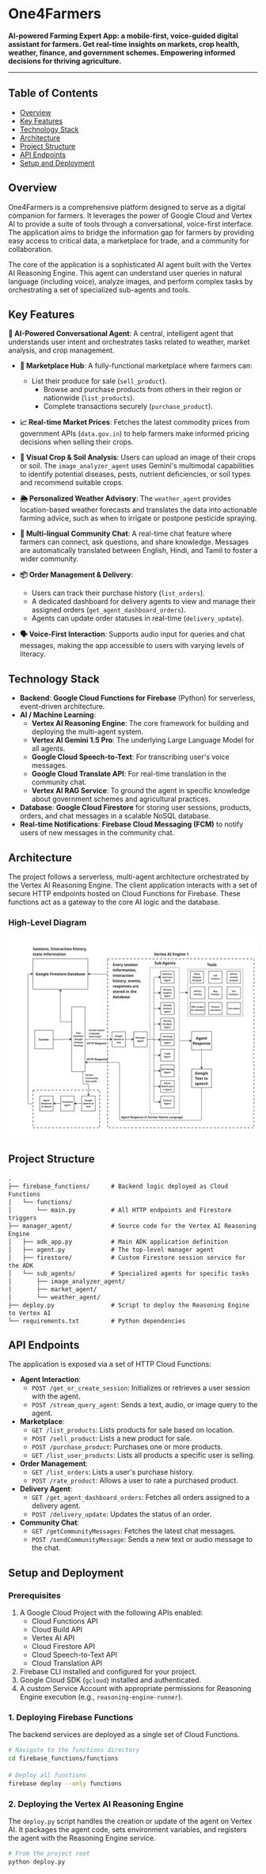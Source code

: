 # One4Farmers

**AI-powered Farming Expert App: a mobile-first, voice-guided digital assistant for farmers. Get real-time insights on markets, crop health, weather, finance, and government schemes. Empowering informed decisions for thriving agriculture.**

---

## Table of Contents

- [Overview](#overview)
- [Key Features](#key-features)
- [Technology Stack](#technology-stack)
- [Architecture](#architecture)
- [Project Structure](#project-structure)
- [API Endpoints](#api-endpoints)
- [Setup and Deployment](#setup-and-deployment)

## Overview

One4Farmers is a comprehensive platform designed to serve as a digital companion for farmers. It leverages the power of Google Cloud and Vertex AI to provide a suite of tools through a conversational, voice-first interface. The application aims to bridge the information gap for farmers by providing easy access to critical data, a marketplace for trade, and a community for collaboration.

The core of the application is a sophisticated AI agent built with the Vertex AI Reasoning Engine. This agent can understand user queries in natural language (including voice), analyze images, and perform complex tasks by orchestrating a set of specialized sub-agents and tools.

## Key Features

**🤖 AI-Powered Conversational Agent**: A central, intelligent agent that understands user intent and orchestrates tasks related to weather, market analysis, and crop management.

- **🛒 Marketplace Hub**: A fully-functional marketplace where farmers can:
  - List their produce for sale (`sell_product`).
    - Browse and purchase products from others in their region or nationwide (`list_products`).
    - Complete transactions securely (`purchase_product`).

- **📈 Real-time Market Prices**: Fetches the latest commodity prices from government APIs (`data.gov.in`) to help farmers make informed pricing decisions when selling their crops.
- **📸 Visual Crop & Soil Analysis**: Users can upload an image of their crops or soil. The `image_analyzer_agent` uses Gemini's multimodal capabilities to identify potential diseases, pests, nutrient deficiencies, or soil types and recommend suitable crops.
- **🌦️ Personalized Weather Advisory**: The `weather_agent` provides location-based weather forecasts and translates the data into actionable farming advice, such as when to irrigate or postpone pesticide spraying.
- **💬 Multi-lingual Community Chat**: A real-time chat feature where farmers can connect, ask questions, and share knowledge. Messages are automatically translated between English, Hindi, and Tamil to foster a wider community.
- **📦 Order Management & Delivery**:
  - Users can track their purchase history (`list_orders`).
  - A dedicated dashboard for delivery agents to view and manage their assigned orders (`get_agent_dashboard_orders`).
  - Agents can update order statuses in real-time (`delivery_update`).
- **🗣️ Voice-First Interaction**: Supports audio input for queries and chat messages, making the app accessible to users with varying levels of literacy.

## Technology Stack

- **Backend**: **Google Cloud Functions for Firebase** (Python) for serverless, event-driven architecture.
- **AI / Machine Learning**:
  - **Vertex AI Reasoning Engine**: The core framework for building and deploying the multi-agent system.
  - **Vertex AI Gemini 1.5 Pro**: The underlying Large Language Model for all agents.
  - **Google Cloud Speech-to-Text**: For transcribing user's voice messages.
  - **Google Cloud Translate API**: For real-time translation in the community chat.
  - **Vertex AI RAG Service**: To ground the agent in specific knowledge about government schemes and agricultural practices.
- **Database**: **Google Cloud Firestore** for storing user sessions, products, orders, and chat messages in a scalable NoSQL database.
- **Real-time Notifications**: **Firebase Cloud Messaging (FCM)** to notify users of new messages in the community chat.

## Architecture

The project follows a serverless, multi-agent architecture orchestrated by the Vertex AI Reasoning Engine. The client application interacts with a set of secure HTTP endpoints hosted on Cloud Functions for Firebase. These functions act as a gateway to the core AI logic and the database.

### High-Level Diagram

![Architecture Diagram](Architectural-diagram.jpg)

## Project Structure

```
.
├── firebase_functions/      # Backend logic deployed as Cloud Functions
│   └── functions/
│       └── main.py          # All HTTP endpoints and Firestore triggers
├── manager_agent/           # Source code for the Vertex AI Reasoning Engine
│   ├── adk_app.py           # Main ADK application definition
│   ├── agent.py             # The top-level manager agent
│   ├── firestore/           # Custom Firestore session service for the ADK
│   └── sub_agents/          # Specialized agents for specific tasks
│       ├── image_analyzer_agent/
│       ├── market_agent/
│       └── weather_agent/
├── deploy.py                # Script to deploy the Reasoning Engine to Vertex AI
└── requirements.txt         # Python dependencies
```

## API Endpoints

The application is exposed via a set of HTTP Cloud Functions:

- **Agent Interaction**:
  - `POST /get_or_create_session`: Initializes or retrieves a user session with the agent.
  - `POST /stream_query_agent`: Sends a text, audio, or image query to the agent.
- **Marketplace**:
  - `GET /list_products`: Lists products for sale based on location.
  - `POST /sell_product`: Lists a new product for sale.
  - `POST /purchase_product`: Purchases one or more products.
  - `GET /list_user_products`: Lists all products a specific user is selling.
- **Order Management**:
  - `GET /list_orders`: Lists a user's purchase history.
  - `POST /rate_product`: Allows a user to rate a purchased product.
- **Delivery Agent**:
  - `GET /get_agent_dashboard_orders`: Fetches all orders assigned to a delivery agent.
  - `POST /delivery_update`: Updates the status of an order.
- **Community Chat**:
  - `GET /getCommunityMessages`: Fetches the latest chat messages.
  - `POST /sendCommunityMessage`: Sends a new text or audio message to the chat.

## Setup and Deployment

### Prerequisites

1. A Google Cloud Project with the following APIs enabled:
    - Cloud Functions API
    - Cloud Build API
    - Vertex AI API
    - Cloud Firestore API
    - Cloud Speech-to-Text API
    - Cloud Translation API
2. Firebase CLI installed and configured for your project.
3. Google Cloud SDK (`gcloud`) installed and authenticated.
4. A custom Service Account with appropriate permissions for Reasoning Engine execution (e.g., `reasoning-engine-runner`).

### 1. Deploying Firebase Functions

The backend services are deployed as a single set of Cloud Functions.

```bash
# Navigate to the functions directory
cd firebase_functions/functions

# Deploy all functions
firebase deploy --only functions
```

### 2. Deploying the Vertex AI Reasoning Engine

The `deploy.py` script handles the creation or update of the agent on Vertex AI. It packages the agent code, sets environment variables, and registers the agent with the Reasoning Engine service.

```bash
# From the project root
python deploy.py
```
